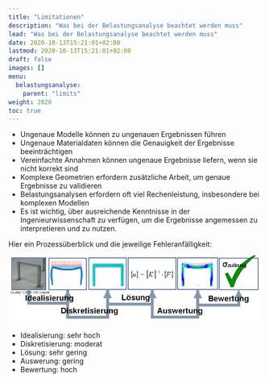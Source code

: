 ```yaml
---
title: "Limitationen"
description: "Was bei der Belastungsanalyse beachtet werden muss"
lead: "Was bei der Belastungsanalyse beachtet werden muss"
date: 2020-10-13T15:21:01+02:00
lastmod: 2020-10-13T15:21:01+02:00
draft: false
images: []
menu:
  belastungsanalyse:
    parent: "limits"
weight: 2020
toc: true
---
```


- Ungenaue Modelle können zu ungenauen Ergebnissen führen
- Ungenaue Materialdaten können die Genauigkeit der Ergebnisse beeinträchtigen
- Vereinfachte Annahmen können ungenaue Ergebnisse liefern, wenn sie nicht korrekt sind
- Komplexe Geometrien erfordern zusätzliche Arbeit, um genaue Ergebnisse zu validieren
- Belastungsanalysen erfordern oft viel Rechenleistung, insbesondere bei komplexen Modellen
- Es ist wichtig, über ausreichende Kenntnisse in der Ingenieurwissenschaft zu verfügen, um die Ergebnisse angemessen zu interpretieren und zu nutzen.

Hier ein Prozessüberblick und die jeweilige Fehleranfälligkeit:

![Error](error.jpg)

- Idealisierung: sehr hoch
- Diskretisierung: moderat
- Lösung: sehr gering
- Auswerung: gering
- Bewertung: hoch
